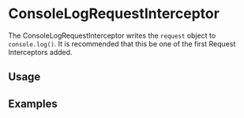 # ConsoleLogRequestInterceptor

The ConsoleLogRequestInterceptor writes the `request` object to `console.log()`. It is recommended that this be one of the first Request Interceptors added.

## Usage



## Examples

